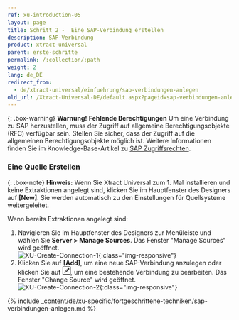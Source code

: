 ```yaml
---
ref: xu-introduction-05
layout: page
title: Schritt 2 -  Eine SAP-Verbindung erstellen
description: SAP-Verbindung
product: xtract-universal
parent: erste-schritte
permalink: /:collection/:path
weight: 2
lang: de_DE
redirect_from:
  - de/xtract-universal/einfuehrung/sap-verbindungen-anlegen
old_url: /Xtract-Universal-DE/default.aspx?pageid=sap-verbindungen-anlegen
---
```


{: .box-warning}
**Warnung!** **Fehlende Berechtigungen**
Um eine Verbindung zu SAP herzustellen, muss der Zugriff auf allgemeine Berechtigungsobjekte (RFC) verfügbar sein.
Stellen Sie sicher, dass der Zugriff auf die allgemeinen Berechtigungsobjekte möglich ist. Weitere Informationen finden Sie im Knowledge-Base-Artikel zu [SAP Zugriffsrechten](https://kb.theobald-software.com/sap/authority-objects-sap-user-rights).

### Eine Quelle Erstellen

{: .box-note}
**Hinweis:** Wenn Sie Xtract Universal zum 1. Mal installieren und keine Extraktionen angelegt sind, klicken Sie im Hauptfenster des Designers auf **[New]**.
Sie werden automatisch zu den Einstellungen für Quellsysteme weitergeleitet.

Wenn bereits Extraktionen angelegt sind:

1. Navigieren Sie im Hauptfenster des Designers zur Menüleiste und wählen Sie **Server > Manage Sources**. Das Fenster "Manage Sources" wird geöffnet.  <br>
![XU-Create-Connection-1](/img/content/server_manage_sources.png){:class="img-responsive"}
2. Klicken Sie auf **[Add]**, um eine neue SAP-Verbindung anzulegen oder klicken Sie auf ![pen](/img/content/icons/pen.png), um eine bestehende Verbindung zu bearbeiten. Das Fenster "Change Source" wird geöffnet. <br>
![XU-Create-Connection-2](/img/content/xu_manage_source.png){:class="img-responsive"}

{% include _content/de/xu-specific/fortgeschrittene-techniken/sap-verbindungen-anlegen.md %}

